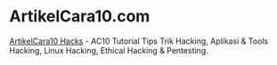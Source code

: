 # ArtikelCara10.com
<a href="https://www.artikelcara10.com/">ArtikelCara10 Hacks</a> - AC10 Tutorial Tips Trik Hacking, Aplikasi &amp; Tools Hacking, Linux Hacking, Ethical Hacking &amp; Pentesting.
